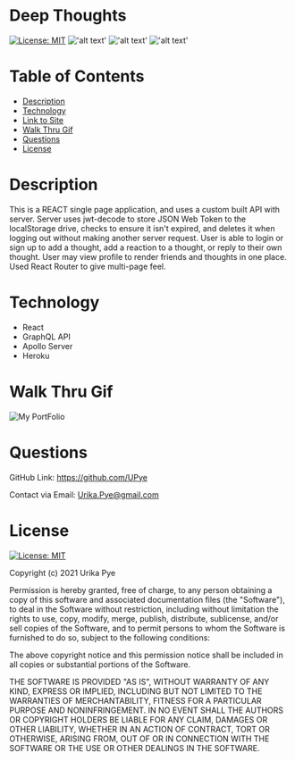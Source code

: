 # Deep Thoughts

  [![License: MIT](https://img.shields.io/badge/License-MIT-yellow.svg)](https://opensource.org/licenses/MIT) 
  !['alt text'](https://img.shields.io/badge/JavaScript-71.1%25-blue)
  !['alt text'](https://img.shields.io/badge/HTML-2.9%25-red)
  !['alt text'](https://img.shields.io/badge/CSS-26.0%25-orange) 

# Table of Contents 
  
  * [Description](#description)
  * [Technology](#technology)
  * [Link to Site](#link-to-site)
  * [Walk Thru Gif](#walk-thru-gif)
  * [Questions](#questions)
  * [License](#license)

# Description
 
This is a REACT single page application, and uses a custom built API with server. Server uses jwt-decode to store JSON Web Token to the localStorage drive, checks to ensure it isn't expired, and deletes it when logging out without making another server request. User is able to login or sign up to add a thought, add a reaction to a thought, or reply to their own thought. User may view profile to render friends and thoughts in one place. Used React Router to give multi-page feel.

# Technology

  * React 
  * GraphQL API
  * Apollo Server
  * Heroku

# Walk Thru Gif
    
  ![My PortFolio](https://github.com/UPye/deep-thoughts/blob/main/client/public/assets/Deep%20Thoughts.gif)

# Questions  

  GitHub Link: https://github.com/UPye
  
  Contact via Email: Urika.Pye@gmail.com

# License
  [![License: MIT](https://img.shields.io/badge/License-MIT-yellow.svg)](https://opensource.org/licenses/MIT)
  
  Copyright (c) 2021 Urika Pye

Permission is hereby granted, free of charge, to any person obtaining
a copy of this software and associated documentation files (the
"Software"), to deal in the Software without restriction, including
without limitation the rights to use, copy, modify, merge, publish,
distribute, sublicense, and/or sell copies of the Software, and to
permit persons to whom the Software is furnished to do so, subject to
the following conditions:

The above copyright notice and this permission notice shall be
included in all copies or substantial portions of the Software.

THE SOFTWARE IS PROVIDED "AS IS", WITHOUT WARRANTY OF ANY KIND,
EXPRESS OR IMPLIED, INCLUDING BUT NOT LIMITED TO THE WARRANTIES OF
MERCHANTABILITY, FITNESS FOR A PARTICULAR PURPOSE AND
NONINFRINGEMENT. IN NO EVENT SHALL THE AUTHORS OR COPYRIGHT HOLDERS BE
LIABLE FOR ANY CLAIM, DAMAGES OR OTHER LIABILITY, WHETHER IN AN ACTION
OF CONTRACT, TORT OR OTHERWISE, ARISING FROM, OUT OF OR IN CONNECTION
WITH THE SOFTWARE OR THE USE OR OTHER DEALINGS IN THE SOFTWARE.